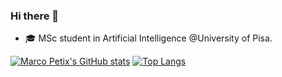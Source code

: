 ### Hi there 👋
- 🎓 MSc student in Artificial Intelligence @University of Pisa.


[![Marco Petix's GitHub stats](https://github-readme-stats.vercel.app/api?username=marcopetix&hide=stars&show_icons=true&theme=prussian)](https://github.com/anuraghazra/github-readme-stats)
[![Top Langs](https://github-readme-stats.vercel.app/api/top-langs/?username=marcopetix&show_icons=true&theme=prussian&layout=compact)](https://github.com/anuraghazra/github-readme-stats)


